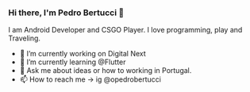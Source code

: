 ### Hi there, I'm Pedro Bertucci 👋

I am Android Developer and CSGO Player. I love programming, play and Traveling. 

- 🔭  I’m currently working on Digital Next
- 🌱  I’m currently learning @Flutter
- 💬  Ask me about ideas or how to working in Portugal. 
- 📫  How to reach me -> ig @opedrobertucci
